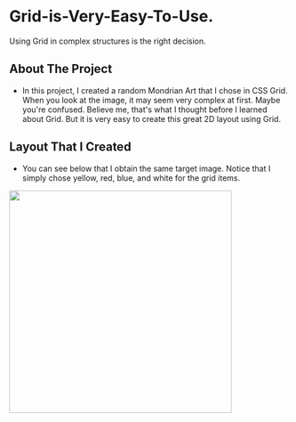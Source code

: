# Grid-is-Very-Easy-To-Use.

Using Grid in complex structures is the right decision.

## About The Project

* In this project, I created a random Mondrian Art that I chose in CSS Grid. 
When you look at the image, it may seem very complex at first. Maybe you're confused. 
Believe me, that's what I thought before I learned about Grid. 
But it is very easy to create this great 2D layout using Grid. 

## Layout That I Created

* You can see below that I obtain the same target image. 
Notice that I simply chose yellow, red, blue, and white for the grid items.

<img src="https://github.com/ysnhasan1/Grid-is-very-easy-to-use./assets/102024926/4cc3f83f-d204-45a1-abda-afce3e0319de" height="400" width="400">
